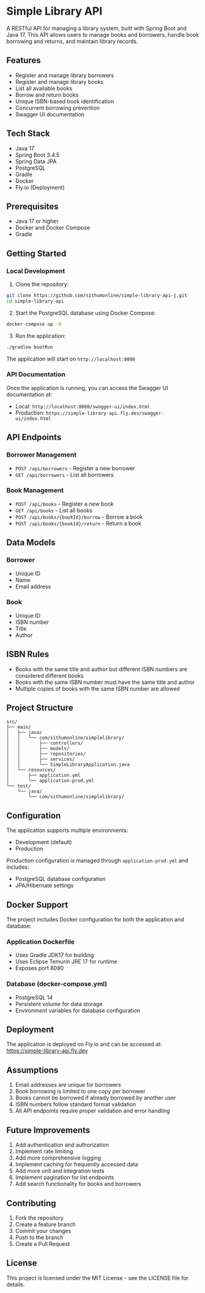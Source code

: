 # Simple Library API

A RESTful API for managing a library system, built with Spring Boot and Java 17. This API allows users to manage books and borrowers, handle book borrowing and returns, and maintain library records.

## Features

- Register and manage library borrowers
- Register and manage library books
- List all available books
- Borrow and return books
- Unique ISBN-based book identification
- Concurrent borrowing prevention
- Swagger UI documentation

## Tech Stack

- Java 17
- Spring Boot 3.4.5
- Spring Data JPA
- PostgreSQL
- Gradle
- Docker
- Fly.io (Deployment)

## Prerequisites

- Java 17 or higher
- Docker and Docker Compose
- Gradle

## Getting Started

### Local Development

1. Clone the repository:
```bash
git clone https://github.com/sithumonline/simple-library-api-j.git
cd simple-library-api
```

2. Start the PostgreSQL database using Docker Compose:
```bash
docker-compose up -d
```

3. Run the application:
```bash
./gradlew bootRun
```

The application will start on `http://localhost:8080`

### API Documentation

Once the application is running, you can access the Swagger UI documentation at:
- Local: `http://localhost:8080/swagger-ui/index.html`
- Production: `https://simple-library-api.fly.dev/swagger-ui/index.html`

## API Endpoints

### Borrower Management
- `POST /api/borrowers` - Register a new borrower
- `GET /api/borrowers` - List all borrowers

### Book Management
- `POST /api/books` - Register a new book
- `GET /api/books` - List all books
- `POST /api/books/{bookId}/borrow` - Borrow a book
- `POST /api/books/{bookId}/return` - Return a book

## Data Models

### Borrower
- Unique ID
- Name
- Email address

### Book
- Unique ID
- ISBN number
- Title
- Author

## ISBN Rules
- Books with the same title and author but different ISBN numbers are considered different books
- Books with the same ISBN number must have the same title and author
- Multiple copies of books with the same ISBN number are allowed

## Project Structure

```
src/
├── main/
│   ├── java/
│   │   └── com/sithumonline/simplelibrary/
│   │       ├── controllers/
│   │       ├── models/
│   │       ├── repositories/
│   │       ├── services/
│   │       └── SimpleLibraryApplication.java
│   └── resources/
│       ├── application.yml
│       └── application-prod.yml
└── test/
    └── java/
        └── com/sithumonline/simplelibrary/
```

## Configuration

The application supports multiple environments:
- Development (default)
- Production

Production configuration is managed through `application-prod.yml` and includes:
- PostgreSQL database configuration
- JPA/Hibernate settings

## Docker Support

The project includes Docker configuration for both the application and database:

### Application Dockerfile
- Uses Gradle JDK17 for building
- Uses Eclipse Temurin JRE 17 for runtime
- Exposes port 8080

### Database (docker-compose.yml)
- PostgreSQL 14
- Persistent volume for data storage
- Environment variables for database configuration

## Deployment

The application is deployed on Fly.io and can be accessed at:
https://simple-library-api.fly.dev

## Assumptions

1. Email addresses are unique for borrowers
2. Book borrowing is limited to one copy per borrower
3. Books cannot be borrowed if already borrowed by another user
4. ISBN numbers follow standard format validation
5. All API endpoints require proper validation and error handling

## Future Improvements

1. Add authentication and authorization
2. Implement rate limiting
3. Add more comprehensive logging
4. Implement caching for frequently accessed data
5. Add more unit and integration tests
6. Implement pagination for list endpoints
7. Add search functionality for books and borrowers

## Contributing

1. Fork the repository
2. Create a feature branch
3. Commit your changes
4. Push to the branch
5. Create a Pull Request

## License

This project is licensed under the MIT License - see the LICENSE file for details.
